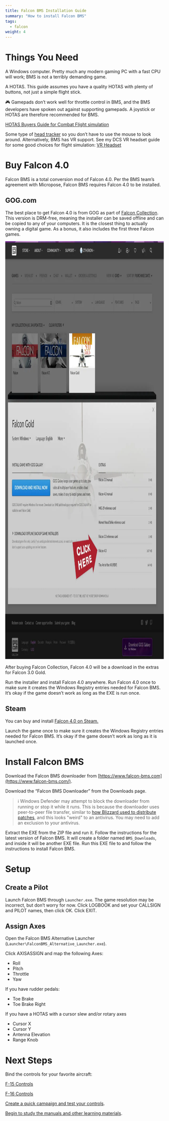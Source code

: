```yaml
---
title: Falcon BMS Installation Guide
summary: "How to install Falcon BMS"
tags:
  - falcon
weight: 4
---
```

# Things You Need

A Windows computer. Pretty much any modern gaming PC with a fast CPU will work; BMS is not a terribly demanding game.

A HOTAS. This guide assumes you have a quality HOTAS with plenty of buttons, not just a simple flight stick.

<aside>
🎮 Gamepads don’t work well for throttle control in BMS, and the BMS developers have spoken out against supporting gamepads. A joystick or HOTAS are therefore recommended for BMS.

</aside>

[HOTAS Buyers Guide for Combat Flight simulation](../../hotas/)

Some type of [head tracker](../../headtracker/) so you don’t have to use the mouse to look around. Alternatively, BMS has VR support. See my DCS VR headset guide for some good choices for flight simulation: [VR Headset](../../dcs/performance/#virtual-reality)

# Buy Falcon 4.0

Falcon BMS is a total conversion mod of Falcon 4.0. Per the BMS team’s agreement with Micropose, Falcon BMS requires Falcon 4.0 to be installed.

## GOG.com

The best place to get Falcon 4.0 is from GOG as part of [Falcon Collection](https://www.gog.com/en/game/falcon_collection). This version is DRM-free, meaning the installer can be saved offline and can be copied to any of your computers. It is the closest thing to actually owning a digital game. As a bonus, it also includes the first three Falcon games.

<img src="images/w.webp" width="1197" height="1325" loading="lazy" alt="">

After buying Falcon Collection, Falcon 4.0 will be a download in the extras for Falcon 3.0 Gold.

Run the installer and install Falcon 4.0 anywhere. Run Falcon 4.0 once to make sure it creates the Windows Registry entries needed for Falcon BMS. It’s okay if the game doesn’t work as long as the EXE is run once.

## Steam

You can buy and install [Falcon 4.0 on Steam.](https://store.steampowered.com/app/429530/Falcon_40/)

Launch the game once to make sure it creates the Windows Registry entries needed for Falcon BMS. It’s okay if the game doesn’t work as long as it is launched once.

# Install Falcon BMS

Download the Falcon BMS downloader from [https://www.falcon-bms.com](https://www.falcon-bms.com/).

Download the “Falcon BMS Downloader” from the Downloads page.

> ℹ️ Windows Defender may attempt to block the downloader from running or stop it while it runs. This is because the downloader uses peer-to-peer file transfer, similar to [how Blizzard used to distribute patches](https://antifandom.com/wowpedia/wiki/Blizzard_Downloader), and this looks "weird" to an antivirus. You may need to add an exclusion to your antivirus.

Extract the EXE from the ZIP file and run it. Follow the instructions for the latest version of Falcon BMS. It will create a folder named `BMS_Downloads`, and inside it will be another EXE file. Run this EXE file to and follow the instructions to install Falcon BMS.

# Setup

## Create a Pilot

Launch Falcon BMS through `Launcher.exe`. The game resolution may be incorrect, but don’t worry for now. Click LOGBOOK and set your CALLSIGN and PILOT names, then click OK. Click EXIT.

## Assign Axes

Open the Falcon BMS Alternative Launcher (`Launcher\FalconBMS_Alternative_Launcher.exe`).

Click AXISASSIGN and map the following Axes:

- Roll
- Pitch
- Throttle
- Yaw

If you have rudder pedals:

- Toe Brake
- Toe Brake Right

If you have a HOTAS with a cursor slew and/or rotary axes

- Cursor X
- Cursor Y
- Antenna Elevation
- Range Knob

# Next Steps

Bind the controls for your favorite aircraft:

[F-15 Controls](../aircraft/f-15/)

[F-16 Controls](../aircraft/f-16/)

[Create a quick campaign and test your controls](../campaign/).

[Begin to study the manuals and other learning materials](../learning/).
